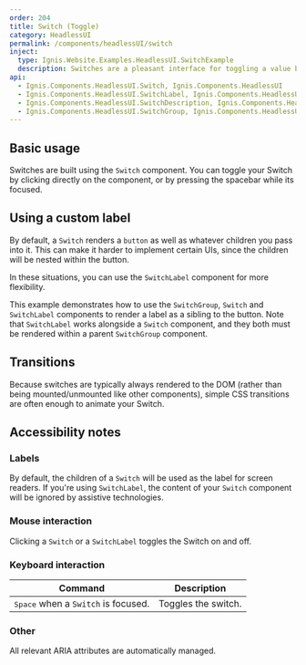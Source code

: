 ```yaml
---
order: 204
title: Switch (Toggle)
category: HeadlessUI
permalink: /components/headlessUI/switch
inject:
  type: Ignis.Website.Examples.HeadlessUI.SwitchExample
  description: Switches are a pleasant interface for toggling a value between two states, and offer the same semantics and keyboard navigation as native checkbox elements.
api:
  - Ignis.Components.HeadlessUI.Switch, Ignis.Components.HeadlessUI
  - Ignis.Components.HeadlessUI.SwitchLabel, Ignis.Components.HeadlessUI
  - Ignis.Components.HeadlessUI.SwitchDescription, Ignis.Components.HeadlessUI
  - Ignis.Components.HeadlessUI.SwitchGroup, Ignis.Components.HeadlessUI
---
```


## Basic usage

Switches are built using the `Switch` component. You can toggle your Switch by clicking directly on the component, or by
pressing the spacebar while its focused.

## Using a custom label

By default, a `Switch` renders a `button` as well as whatever children you pass into it. This can make it harder to
implement certain UIs, since the children will be nested within the button.

In these situations, you can use the `SwitchLabel` component for more flexibility.

This example demonstrates how to use the `SwitchGroup`, `Switch` and `SwitchLabel` components to render a label as a
sibling to the button. Note that `SwitchLabel` works alongside a `Switch` component, and they both must be rendered
within a parent `SwitchGroup` component.

## Transitions

Because switches are typically always rendered to the DOM (rather than being mounted/unmounted like other components),
simple CSS transitions are often enough to animate your Switch.

## Accessibility notes

### Labels

By default, the children of a `Switch` will be used as the label for screen readers. If you're using `SwitchLabel`, the
content of your `Switch` component will be ignored by assistive technologies.

### Mouse interaction

Clicking a `Switch` or a `SwitchLabel` toggles the Switch on and off.

### Keyboard interaction

| Command                                      | Description         |
| -------------------------------------------- | ------------------- |
| <kbd>Space</kbd> when a `Switch` is focused. | Toggles the switch. |

### Other

All relevant ARIA attributes are automatically managed.
